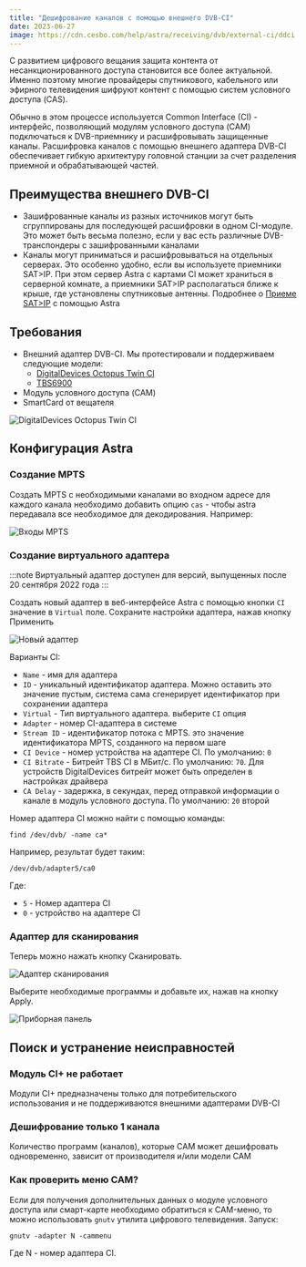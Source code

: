 ```yaml
---
title: "Дешифрование каналов с помощью внешнего DVB-CI"
date: 2023-06-27
image: https://cdn.cesbo.com/help/astra/receiving/dvb/external-ci/ddci.jpg
---
```


С развитием цифрового вещания защита контента от несанкционированного доступа становится все более актуальной. Именно поэтому многие провайдеры спутникового, кабельного или эфирного телевидения шифруют контент с помощью систем условного доступа (CAS).

Обычно в этом процессе используется Common Interface (CI) - интерфейс, позволяющий модулям условного доступа (CAM) подключаться к DVB-приемнику и расшифровывать защищенные каналы. Расшифровка каналов с помощью внешнего адаптера DVB-CI обеспечивает гибкую архитектуру головной станции за счет разделения приемной и обрабатывающей частей.

## Преимущества внешнего DVB-CI[](https://help.cesbo.com/astra/receiving/dvb/external-ci#advantages-of-external-dvb-ci)

- Зашифрованные каналы из разных источников могут быть сгруппированы для последующей расшифровки в одном CI-модуле. Это может быть весьма полезно, если у вас есть различные DVB-транспондеры с зашифрованными каналами
- Каналы могут приниматься и расшифровываться на отдельных серверах. Это особенно удобно, если вы используете приемники SAT>IP. При этом сервер Astra с картами CI может храниться в серверной комнате, а приемники SAT>IP располагаться ближе к крыше, где установлены спутниковые антенны. Подробнее о [Приеме SAT>IP](https://help.cesbo.com/astra/receiving/dvb/satip-client) с помощью Astra

## Требования[](https://help.cesbo.com/astra/receiving/dvb/external-ci#requirements)

- Внешний адаптер DVB-CI. Мы протестировали и поддерживаем следующие модели:
    - [DigitalDevices Octopus Twin CI](https://www.digital-devices.eu/shop/en/accessoires/bridge/266/digital-devices-octopus-twin-ci-double-ci-slot-with-2-expansionports)
    - [TBS6900](https://www.tbsdtv.com/products/tbs6900-dvb-dual-pci-e-card.html)
- Модуль условного доступа (CAM)
- SmartCard от вещателя

![DigitalDevices Octopus Twin CI](https://cdn.cesbo.com/help/astra/receiving/dvb/external-ci/ddci.jpg)

## Конфигурация Astra[](https://help.cesbo.com/astra/receiving/dvb/external-ci#astra-configuration)

### Создание MPTS

Создать MPTS с необходимыми каналами во входном адресе для каждого канала необходимо добавить опцию `cas` - чтобы astra передавала все необходимое для декодирования. Например:

![Входы MPTS](https://cdn.cesbo.com/help/astra/receiving/dvb/external-ci/mpts.png)

### Создание виртуального адаптера

:::note Виртуальный адаптер доступен для версий, выпущенных после 20 сентября 2022 года
:::

Создать новый адаптер в веб-интерфейсе Astra с помощью кнопки `CI` значение в `Virtual` поле. Сохраните настройки адаптера, нажав кнопку Применить

![Новый адаптер](https://cdn.cesbo.com/help/astra/receiving/dvb/external-ci/new-adapter.png)

Варианты CI:

- `Name` - имя для адаптера
- `ID` - уникальный идентификатор адаптера. Можно оставить это значение пустым, система сама сгенерирует идентификатор при сохранении адаптера
- `Virtual` - Тип виртуального адаптера. выберите `CI` опция
- `Adapter` - номер CI-адаптера в системе
- `Stream ID` - идентификатор потока с MPTS. это значение идентификатора MPTS, созданного на первом шаге
- `CI Device` - номер устройства на адаптере CI. По умолчанию: `0`
- `CI Bitrate` - Битрейт TBS CI в МБит/с. По умолчанию: `70`. Для устройств DigitalDevices битрейт может быть определен в настройках драйвера
- `CA Delay` - задержка, в секундах, перед отправкой информации о канале в модуль условного доступа. По умолчанию: `20` второй

Номер адаптера CI можно найти с помощью команды:

```
find /dev/dvb/ -name ca*
```

Например, результат будет таким:

```
/dev/dvb/adapter5/ca0
```

Где:

- `5` - Номер адаптера CI
- `0` - устройство на адаптере CI

### Адаптер для сканирования

Теперь можно нажать кнопку Сканировать.

![Адаптер сканирования](https://cdn.cesbo.com/help/astra/receiving/dvb/external-ci/scan.png)

Выберите необходимые программы и добавьте их, нажав на кнопку Apply.

![Приборная панель](https://cdn.cesbo.com/help/astra/receiving/dvb/external-ci/dashboard.png)

## Поиск и устранение неисправностей[](https://help.cesbo.com/astra/receiving/dvb/external-ci#troubleshooting)

### Модуль CI+ не работает

Модули CI+ предназначены только для потребительского использования и не поддерживаются внешними адаптерами DVB-CI

### Дешифрование только 1 канала

Количество программ (каналов), которые CAM может дешифровать одновременно, зависит от производителя и/или модели CAM

### Как проверить меню CAM?

Если для получения дополнительных данных о модуле условного доступа или смарт-карте необходимо обратиться к CAM-меню, то можно использовать `gnutv` утилита цифрового телевидения. Запуск:

```
gnutv -adapter N -cammenu
```

Где N - номер адаптера CI.
